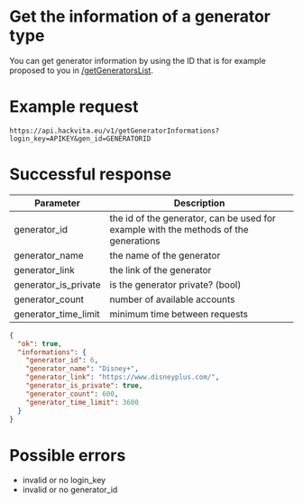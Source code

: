 # Get the information of a generator type

You can get generator information by using the ID that is for example proposed to you in [/getGeneratorsList](getGeneratorsList).

# Example request

`https://api.hackvita.eu/v1/getGeneratorInformations?login_key=APIKEY&gen_id=GENERATORID`

# Successful response

Parameter | Description
--------- | -----------
generator_id | the id of the generator, can be used for example with the methods of the generations
generator_name | the name of the generator
generator_link | the link of the generator
generator_is_private | is the generator private? (bool)
generator_count | number of available accounts
generator_time_limit | minimum time between requests

```json
{
  "ok": true,
  "informations": {
    "generator_id": 6,
    "generator_name": "Disney+",
    "generator_link": "https://www.disneyplus.com/",
    "generator_is_private": true,
    "generator_count": 600,
    "generator_time_limit": 3600
  }
}
```

# Possible errors

* invalid or no login_key
* invalid or no generator_id